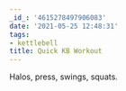 ```yaml
---
_id_: '4615278497906083'
date: '2021-05-25 12:48:31'
tags:
- kettlebell
title: Quick KB Workout
---
```


Halos, press, swings, squats.
